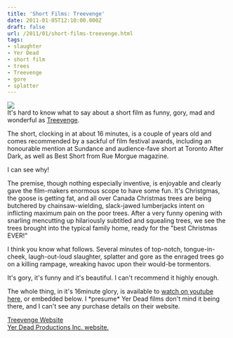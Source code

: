 ```yaml
---
title: 'Short Films: Treevenge'
date: 2011-01-05T12:10:00.000Z
draft: false
url: /2011/01/short-films-treevenge.html
tags: 
- slaughter
- Yer Dead
- short film
- trees
- Treevenge
- gore
- splatter
---
```


[![](http://img412.imageshack.us/img412/4615/treevengelogob.gif)](http://img412.imageshack.us/i/treevengelogob.gif/ "ImageShack - Image And Video Hosting")  
It's hard to know what to say about a short film as funny, gory, mad and wonderful as [Treevenge](http://www.imdb.com/title/tt1343750/).  
  
The short, clocking in at about 16 minutes, is a couple of years old and comes recommended by a sackful of film festival awards, including an honourable mention at Sundance and audience-fave short at Toronto After Dark, as well as Best Short from Rue Morgue magazine.  
  
I can see why!  
  
The premise, though nothing especially inventive, is enjoyable and clearly gave the film-makers enormous scope to have some fun. It's Christgmas, the goose is getting fat, and all over Canada Christmas trees are being butchered by chainsaw-wielding, slack-jawed lumberjacks intent on inflicting maximum pain on the poor trees. After a very funny opening with snarling mencutting up hilariously subtitled and squealing trees, we see the trees brought into the typical family home, ready for the "best Christmas EVER!"  
  
I think you know what follows. Several minutes of top-notch, tongue-in-cheek, laugh-out-loud slaughter, splatter and gore as the enraged trees go on a killing rampage, wreaking havoc upon their would-be tormentors.  
  
It's gory, it's funny and it's beautiful. I can't recommend it highly enough.  
  
The whole thing, in it's 16minute glory, is available to [watch on youtube here](http://www.youtube.com/watch?v=Vaiv7kAXBzM), or embedded below. I \*presume\* Yer Dead films don't mind it being there, and I can't see any purchase details on their website.  
  
[Treevenge Website](http://www.treevenge.com/)  
[Yer Dead Productions Inc. website.](http://www.yerdead.com/)